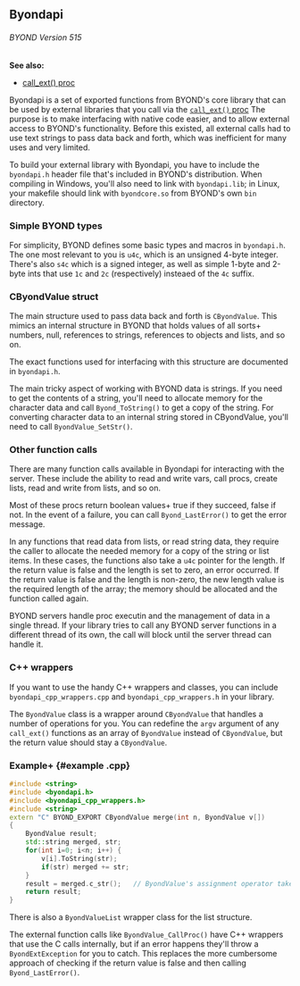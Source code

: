 ## Byondapi 
###### BYOND Version 515
**See also:**
+   [call_ext() proc](/ref/proc/call_ext.md) 


Byondapi is a set of exported functions from BYOND\'s core
library that can be used by external libraries that you call via the
[`call_ext()` proc](/ref/proc/call_ext.md)  The purpose is to make interfacing
with native code easier, and to allow external access to BYOND\'s
functionality. Before this existed, all external calls had to use text
strings to pass data back and forth, which was inefficient for many uses
and very limited. 

To build your external library with Byondapi,
you have to include the `byondapi.h` header file that\'s included in
BYOND\'s distribution. When compiling in Windows, you\'ll also need to
link with `byondapi.lib`; in Linux, your makefile should link with
`byondcore.so` from BYOND\'s own `bin` directory.
### Simple BYOND types


For simplicity, BYOND defines some basic types and macros in
`byondapi.h`. The one most relevant to you is `u4c`, which is an
unsigned 4-byte integer. There\'s also `s4c` which is a signed integer,
as well as simple 1-byte and 2-byte ints that use `1c` and `2c`
(respectively) insteaed of the `4c` suffix.
### CByondValue struct


The main structure used to pass data back and forth is
`CByondValue`. This mimics an internal structure in BYOND that holds
values of all sorts+ numbers, null, references to strings, references to
objects and lists, and so on. 

The exact functions used for
interfacing with this structure are documented in `byondapi.h`.


The main tricky aspect of working with BYOND data is strings.
If you need to get the contents of a string, you\'ll need to allocate
memory for the character data and call `Byond_ToString()` to get a copy
of the string. For converting character data to an internal string
stored in CByondValue, you\'ll need to call `ByondValue_SetStr()`.
### Other function calls


There are many function calls available in Byondapi for
interacting with the server. These include the ability to read and write
vars, call procs, create lists, read and write from lists, and so on.


Most of these procs return boolean values+ true if they
succeed, false if not. In the event of a failure, you can call
`Byond_LastError()` to get the error message. 

In any functions
that read data from lists, or read string data, they require the caller
to allocate the needed memory for a copy of the string or list items. In
these cases, the functions also take a `u4c` pointer for the length. If
the return value is false and the length is set to zero, an error
occurred. If the return value is false and the length is non-zero, the
new length value is the required length of the array; the memory should
be allocated and the function called again. 

BYOND servers
handle proc executin and the management of data in a single thread. If
your library tries to call any BYOND server functions in a different
thread of its own, the call will block until the server thread can
handle it.
### C++ wrappers


If you want to use the handy C++ wrappers and classes, you can
include `byondapi_cpp_wrappers.cpp` and `byondapi_cpp_wrappers.h` in
your library. 

The `ByondValue` class is a wrapper around
`CByondValue` that handles a number of operations for you. You can
redefine the `argv` argument of any `call_ext()` functions as an array
of `ByondValue` instead of `CByondValue`, but the return value should
stay a `CByondValue`.
### Example+ {#example .cpp}
``` cpp
#include <string>
#include <byondapi.h>
#include <byondapi_cpp_wrappers.h>
#include <string>
extern "C" BYOND_EXPORT CByondValue merge(int n, ByondValue v[])
{
    ByondValue result;
    std::string merged, str;
    for(int i=0; i<n; i++) {
        v[i].ToString(str);
        if(str) merged += str;
    }
    result = merged.c_str();   // ByondValue's assignment operator takes care of everything
    return result;
}
```


There is also a `ByondValueList` wrapper class for the list
structure. 

The external function calls like
`ByondValue_CallProc()` have C++ wrappers that use the C calls
internally, but if an error happens they\'ll throw a `ByondExtException`
for you to catch. This replaces the more cumbersome approach of checking
if the return value is false and then calling `Byond_LastError()`.